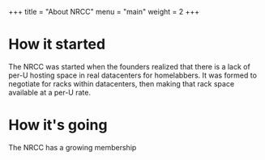 +++
title = "About NRCC"
menu = "main"
weight = 2
+++

# How it started

The NRCC was started when the founders realized that there is a lack of per-U hosting space in real datacenters for homelabbers. It was formed to negotiate for racks within datacenters, then making that rack space available at a per-U rate.

# How it's going

The NRCC has a growing membership